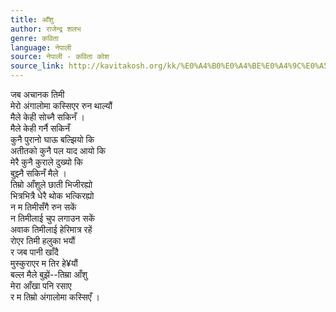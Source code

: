 ```yaml
---
title: आँशु
author: राजेन्द्र शलभ
genre: कविता
language: नेपाली
source: नेपाली - कविता कोश
source_link: http://kavitakosh.org/kk/%E0%A4%B0%E0%A4%BE%E0%A4%9C%E0%A5%87%E0%A4%A8%E0%A5%8D%E0%A4%A6%E0%A5%8D%E0%A4%B0_%E0%A4%B6%E0%A4%B2%E0%A4%AD
---
```


जब अचानक तिमी  
मेरो अंगालोमा कस्सिएर रुन थाल्यौं  
मैले केही सोच्नै सकिनँ ।  
मैले केही गर्नै सकिनँ  
कुनै पुरानो घाऊ बल्झियो कि  
अतीतको कुनै पल याद आयो कि  
मेरै कुनै कुराले दुख्यो कि  
बुझ्नै सकिनँ मैले ।  
तिम्रो आँशुले छाती भिजीरह्यो  
भित्रभित्रै धेरै थोक भत्किरह्यो  
न म तिमीसँगै रुन सकें  
न तिमीलाई चुप लगाउन सकें  
अवाक तिमीलाई हेरिमात्र रहें  
रोएर तिमी हलुका भयौं  
र जब पानी खाँदै  
मुस्कुराएर म तिर हे¥यौं  
बल्ल मैले बुझें--तिम्रा आँशु  
मेरा आँखा पनि रसाए  
र म तिम्रो अंगालोमा कस्सिएँ ।
